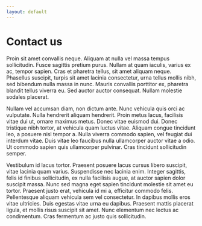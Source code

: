 ```yaml
---
layout: default
---
```

# Contact us

Proin sit amet convallis neque. Aliquam at nulla vel massa tempus sollicitudin. Fusce sagittis pretium purus. Nullam at quam iaculis, varius ex ac, tempor sapien. Cras et pharetra tellus, sit amet aliquam neque. Phasellus suscipit, turpis sit amet lacinia consectetur, urna tellus mollis nibh, sed bibendum nulla massa in nunc. Mauris convallis porttitor ex, pharetra blandit tellus viverra eu. Sed auctor auctor consequat. Nullam molestie sodales placerat.

Nullam vel accumsan diam, non dictum ante. Nunc vehicula quis orci ac vulputate. Nulla hendrerit aliquam hendrerit. Proin metus lacus, facilisis vitae dui ut, ornare maximus metus. Donec vitae euismod dui. Donec tristique nibh tortor, at vehicula quam luctus vitae. Aliquam congue tincidunt leo, a posuere nisl tempor a. Nulla viverra commodo sapien, vel feugiat dui interdum vitae. Duis vitae leo faucibus nulla ullamcorper auctor vitae a odio. Ut commodo sapien quis ullamcorper pulvinar. Cras tincidunt sollicitudin semper.

Vestibulum id lacus tortor. Praesent posuere lacus cursus libero suscipit, vitae lacinia quam varius. Suspendisse nec lacinia enim. Integer sagittis, felis id finibus sollicitudin, ex nulla facilisis augue, at auctor sapien dolor suscipit massa. Nunc sed magna eget sapien tincidunt molestie sit amet eu tortor. Praesent justo erat, vehicula id mi a, efficitur commodo felis. Pellentesque aliquam vehicula sem vel consectetur. In dapibus mollis eros vitae ultricies. Duis egestas vitae urna eu dapibus. Praesent mattis placerat ligula, et mollis risus suscipit sit amet. Nunc elementum nec lectus ac condimentum. Cras fermentum ac justo quis sollicitudin.


